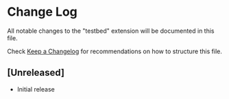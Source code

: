 # Change Log

All notable changes to the "testbed" extension will be documented in this file.

Check [Keep a Changelog](http://keepachangelog.com/) for recommendations on how to structure this file.

## [Unreleased]

- Initial release